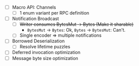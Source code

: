 - [ ] Macro API: Channels
  - [ ] 1 enum variant per RPC definition
- [ ] Notification Broadcast
  - [ ] ~~Writer consumes BytesMut -> Bytes (Make it sharable)~~
    - `BytesMut` -> `Bytes`: Ok, `Bytes` -> `BytesMut`: Can't.
  - [ ] Single encoder => multiple notifications
- [ ] Borrowed Deserialization
  - [ ] Resolve lifetime puzzles
- [ ] Deferred invocation optimization
- [ ] Message byte size optimization